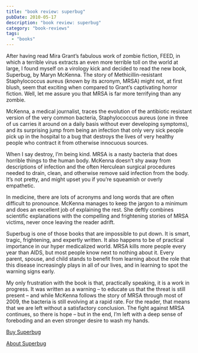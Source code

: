 ```yaml
---
title: "book review: superbug"
pubDate: 2010-05-17
description: "book review: superbug"
category: "book-reviews"
tags:
  - "books"
---
```


After having read Mira Grant’s fabulous work of zombie fiction, FEED, in which a terrible virus extracts an even more terrible toll on the world at large, I found myself on a virology kick and decided to read the new book, Superbug, by Maryn McKenna. The story of Methicillin-resistant Staphylococcus aureus (known by its acronym, MRSA) might not, at first blush, seem that exciting when compared to Grant’s captivating horror fiction. Well, let me assure you that MRSA is far more terrifying than any zombie.

McKenna, a medical journalist, traces the evolution of the antibiotic resistant version of the very common bacteria, Staphylococcus aureus (one in three of us carries it around on a daily basis without ever developing symptoms), and its surprising jump from being an infection that only very sick people pick up in the hospital to a bug that destroys the lives of very healthy people who contract it from otherwise innocuous sources.

When I say destroy, I’m being kind. MRSA is a nasty bacteria that does horrible things to the human body. McKenna doesn’t shy away from descriptions of infection and the often Herculean surgical procedures needed to drain, clean, and otherwise remove said infection from the body. It’s not pretty, and might upset you if you’re squeamish or overly empathetic.

In medicine, there are lots of acronyms and long words that are often difficult to pronounce. McKenna manages to keep the jargon to a minimum and does an excellent job of explaining the rest. She deftly combines scientific explanations with the compelling and frightening stories of MRSA victims, never once leaving the reader adrift.

Superbug is one of those books that are impossible to put down. It is smart, tragic, frightening, and expertly written. It also happens to be of practical importance in our hyper medicalized world. MRSA kills more people every year than AIDS, but most people know next to nothing about it. Every parent, spouse, and child stands to benefit from learning about the role that this disease increasingly plays in all of our lives, and in learning to spot the warning signs early.

My only frustration with the book is that, practically speaking, it is a work in progress. It was written as a warning – to educate us that the threat is still present – and while McKenna follows the story of MRSA through most of 2009, the bacteria is still evolving at a rapid rate. For the reader, that means that we are left without a satisfactory conclusion. The fight against MRSA continues, so there is hope – but in the end, I’m left with a deep sense of foreboding and an even stronger desire to wash my hands.

[Buy Superbug](http://www.amazon.com/gp/product/141655727X?ie=UTF8&tag=seizethedav0c-20&linkCode=as2&camp=1789&creative=390957&creativeASIN=141655727X)

[About Superbug](https://marynmckenna.com/books/superbug/)
